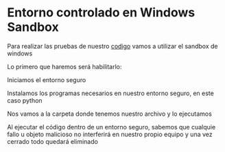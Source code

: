 # Entorno controlado en Windows Sandbox

Para realizar las pruebas de nuestro [codigo](calculadoraBasica.py) vamos a utilizar el sandbox de windows

Lo primero que haremos será habilitarlo:

[](Imagenes/captura1.PNG)

Iniciamos el entorno seguro

[](Imagenes/Captura2.PNG)

Instalamos los programas necesarios en nuestro entorno seguro, en este caso python

[](Imagenes/Captura3.PNG)

Nos vamos a la carpeta donde tenemos nuestro archivo y lo ejecutamos

[](Imagenes/Captura4.PNG)

[](Imagenes/Captura5.PNG)

Al ejecutar el código dentro de un entorno seguro, sabemos que cualquie fallo u objeto malicioso no interferirá en nuestro propio equipo y una vez cerrado todo quedará eliminado

[](Imagenes/Captura6.PNG)
